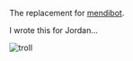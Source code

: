The replacement for [mendibot](https://github.com/mendicant-university/mendibot).

I wrote this for Jordan...

![troll](http://cache.ohinternet.com/images/thumb/2/2d/Trollface_HD.png/615px-Trollface_HD.png)